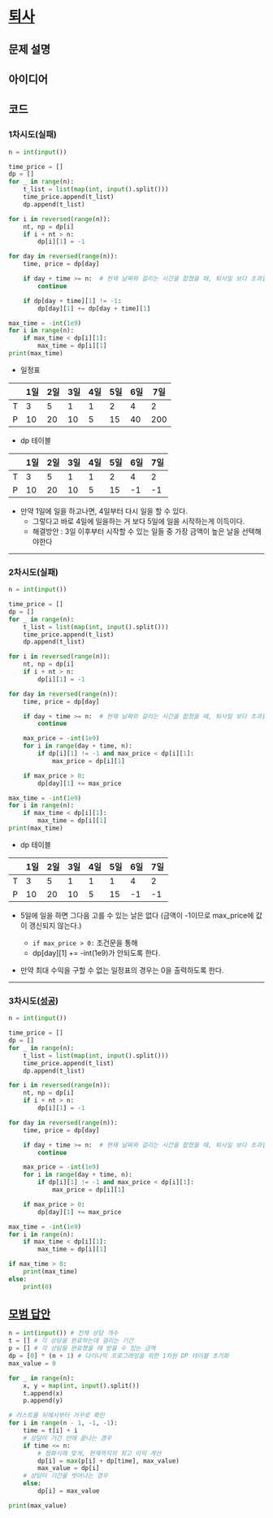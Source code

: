 # [퇴사](https://www.acmicpc.net/problem/14501)

## 문제 설명

## 아이디어

## 코드

### 1차시도(실패)

```python
n = int(input())

time_price = []
dp = []
for _ in range(n):
    t_list = list(map(int, input().split()))
    time_price.append(t_list)
    dp.append(t_list)

for i in reversed(range(n)):
    nt, np = dp[i]
    if i + nt > n:
        dp[i][1] = -1

for day in reversed(range(n)):
    time, price = dp[day]

    if day + time >= n:  # 현재 날짜와 걸리는 시간을 합쳤을 때, 퇴사일 보다 초과할 경우
        continue

    if dp[day + time][1] != -1:
        dp[day][1] += dp[day + time][1]

max_time = -int(1e9)
for i in range(n):
    if max_time < dp[i][1]:
        max_time = dp[i][1]
print(max_time)

```

* 일정표

| |1일|2일|3일|4일|5일|6일|7일|
|---|---|---|---|---|---|---|---|
|T|3|5|1|1|2|4|2|
|P|10|20|10|5|15|40|200|

* dp 테이블

| |1일|2일|3일|4일|5일|6일|7일|
|---|---|---|---|---|---|---|---|
|T|3|5|1|1|2|4|2|
|P|10|20|10|5|15|-1|-1|

* 만약 1일에 일을 하고나면, 4일부터 다시 일을 할 수 있다.
    * 그렇다고 바로 4일에 일을하는 거 보다 5일에 일을 시작하는게 이득이다.
    * 해결방안 : 3일 이후부터 시작할 수 있는 일들 중 가장 금액이 높은 날을 선택해야한다

---

### 2차시도(실패)

```python
n = int(input())

time_price = []
dp = []
for _ in range(n):
    t_list = list(map(int, input().split()))
    time_price.append(t_list)
    dp.append(t_list)

for i in reversed(range(n)):
    nt, np = dp[i]
    if i + nt > n:
        dp[i][1] = -1

for day in reversed(range(n)):
    time, price = dp[day]

    if day + time >= n:  # 현재 날짜와 걸리는 시간을 합쳤을 때, 퇴사일 보다 초과할 경우
        continue

    max_price = -int(1e9)
    for i in range(day + time, n):
        if dp[i][1] != -1 and max_price < dp[i][1]:
            max_price = dp[i][1]

    if max_price > 0:
        dp[day][1] += max_price

max_time = -int(1e9)
for i in range(n):
    if max_time < dp[i][1]:
        max_time = dp[i][1]
print(max_time)
```

* dp 테이블

| |1일|2일|3일|4일|5일|6일|7일|
|---|---|---|---|---|---|---|---|
|T|3|5|1|1|1|4|2|
|P|10|20|10|5|15|-1|-1|

* 5일에 일을 하면 그다음 고를 수 있는 날은 없다 (금액이 -1이므로 max_price에 값이 갱신되지 않는다.)
    * `if max_price > 0:` 조건문을 통해
    * dp[day][1] += -int(1e9)가 안되도록 한다.
  
* 만약 최대 수익을 구할 수 없는 일정표의 경우는 0을 출력하도록 한다.

---

### 3차시도([성공](https://www.acmicpc.net/status?user_id=guswns3371&problem_id=14501&from_mine=1))

```python
n = int(input())

time_price = []
dp = []
for _ in range(n):
    t_list = list(map(int, input().split()))
    time_price.append(t_list)
    dp.append(t_list)

for i in reversed(range(n)):
    nt, np = dp[i]
    if i + nt > n:
        dp[i][1] = -1

for day in reversed(range(n)):
    time, price = dp[day]

    if day + time >= n:  # 현재 날짜와 걸리는 시간을 합쳤을 때, 퇴사일 보다 초과할 경우
        continue

    max_price = -int(1e9)
    for i in range(day + time, n):
        if dp[i][1] != -1 and max_price < dp[i][1]:
            max_price = dp[i][1]

    if max_price > 0:
        dp[day][1] += max_price

max_time = -int(1e9)
for i in range(n):
    if max_time < dp[i][1]:
        max_time = dp[i][1]

if max_time > 0:
    print(max_time)
else:
    print(0)
```

## [모범 답안](https://github.com/ndb796/python-for-coding-test/blob/master/16/3.py)

```python
n = int(input()) # 전체 상담 개수
t = [] # 각 상담을 완료하는데 걸리는 기간
p = [] # 각 상담을 완료했을 때 받을 수 있는 금액
dp = [0] * (n + 1) # 다이나믹 프로그래밍을 위한 1차원 DP 테이블 초기화
max_value = 0

for _ in range(n):
    x, y = map(int, input().split())
    t.append(x)
    p.append(y)

# 리스트를 뒤에서부터 거꾸로 확인
for i in range(n - 1, -1, -1):
    time = t[i] + i
    # 상담이 기간 안에 끝나는 경우
    if time <= n:
        # 점화식에 맞게, 현재까지의 최고 이익 계산
        dp[i] = max(p[i] + dp[time], max_value)
        max_value = dp[i]
    # 상담이 기간을 벗어나는 경우
    else:
        dp[i] = max_value

print(max_value)

```